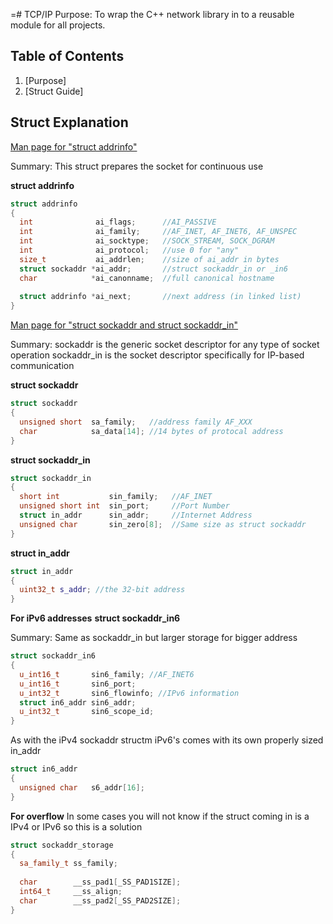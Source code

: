 
=# TCP/IP
Purpose: To wrap the C++ network library in to a reusable module for all projects.

## Table of Contents
1. [Purpose]
2. [Struct Guide]

## Struct Explanation

[Man page for "struct addrinfo"](http://man7.org/linux/man-pages/man3/getaddrinfo.3.html)

Summary: This struct prepares the socket for continuous use


**struct addrinfo**
```c++
struct addrinfo 
{
  int              ai_flags;      //AI_PASSIVE
  int              ai_family;     //AF_INET, AF_INET6, AF_UNSPEC
  int              ai_socktype;   //SOCK_STREAM, SOCK_DGRAM
  int              ai_protocol;   //use 0 for "any"
  size_t           ai_addrlen;    //size of ai_addr in bytes
  struct sockaddr *ai_addr;       //struct sockaddr_in or _in6
  char            *ai_canonname;  //full canonical hostname
  
  struct addrinfo *ai_next;       //next address (in linked list)
}
```
[Man page for "struct sockaddr and struct sockaddr_in"](http://man7.org/linux/man-pages/man3/getaddrinfo.3.html)

Summary: sockaddr is the generic socket descriptor for any type of socket operation
         sockaddr_in is the socket descriptor specifically for IP-based communication

**struct sockaddr**
```c++
struct sockaddr
{
  unsigned short  sa_family;   //address family AF_XXX
  char            sa_data[14]; //14 bytes of protocal address
}
```

**struct sockaddr_in**
```c++
struct sockaddr_in
{
  short int           sin_family;   //AF_INET
  unsigned short int  sin_port;     //Port Number
  struct in_addr      sin_addr;     //Internet Address
  unsigned char       sin_zero[8];  //Same size as struct sockaddr 
}
```

**struct in_addr**
```c++
struct in_addr
{
  uint32_t s_addr; //the 32-bit address
}
```

**For iPv6 addresses**
**struct sockaddr_in6**

Summary: Same as sockaddr_in but larger storage for bigger address

```c++
struct sockaddr_in6
{
  u_int16_t       sin6_family; //AF_INET6
  u_int16_t       sin6_port;
  u_int32_t       sin6_flowinfo; //IPv6 information
  struct in6_addr sin6_addr;
  u_int32_t       sin6_scope_id;
}
```

As with the iPv4 sockaddr structm iPv6's comes with its own properly sized in_addr

```c++
struct in6_addr
{
  unsigned char   s6_addr[16];
}
```


**For overflow**
In some cases you will not know if the struct coming in is a IPv4 or IPv6 so this is a solution

```c++
struct sockaddr_storage
{
  sa_family_t ss_family;
  
  char        __ss_pad1[_SS_PAD1SIZE];
  int64_t     __ss_align;
  char        __ss_pad2[_SS_PAD2SIZE];
}
```

